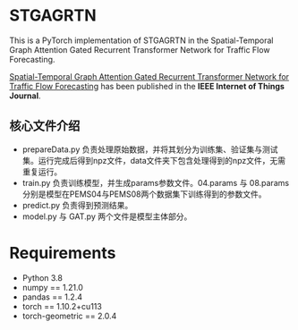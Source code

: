 # STGAGRTN
This is a PyTorch implementation of STGAGRTN in the Spatial-Temporal Graph Attention Gated Recurrent Transformer Network for Traffic Flow Forecasting. 

[Spatial-Temporal Graph Attention Gated Recurrent Transformer Network for Traffic Flow Forecasting](https://ieeexplore.ieee.org/document/10347394) has been published in the **IEEE Internet of Things Journal**. 

## 核心文件介绍
* prepareData.py 负责处理原始数据，并将其划分为训练集、验证集与测试集。运行完成后得到npz文件，data文件夹下包含处理得到的npz文件，无需重复运行。
* train.py 负责训练模型，并生成params参数文件。04.params 与 08.params 分别是模型在PEMS04与PEMS08两个数据集下训练得到的参数文件。
* predict.py 负责得到预测结果。
* model.py 与 GAT.py 两个文件是模型主体部分。

# Requirements
* Python 3.8
* numpy == 1.21.0
* pandas == 1.2.4
* torch == 1.10.2+cu113
* torch-geometric == 2.0.4

